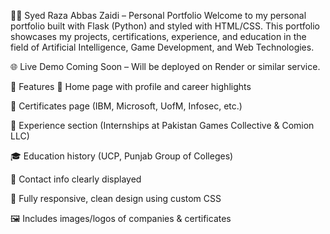 🧑‍💼 Syed Raza Abbas Zaidi – Personal Portfolio
Welcome to my personal portfolio built with Flask (Python) and styled with HTML/CSS. This portfolio showcases my projects, certifications, experience, and education in the field of Artificial Intelligence, Game Development, and Web Technologies.

🌐 Live Demo
Coming Soon – Will be deployed on Render or similar service.

🚀 Features
📌 Home page with profile and career highlights

🧾 Certificates page (IBM, Microsoft, UofM, Infosec, etc.)

💼 Experience section (Internships at Pakistan Games Collective & Comion LLC)

🎓 Education history (UCP, Punjab Group of Colleges)

📱 Contact info clearly displayed

🌙 Fully responsive, clean design using custom CSS

🖼️ Includes images/logos of companies & certificates

